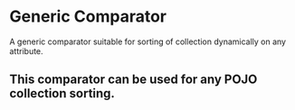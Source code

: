# Generic Comparator
A generic comparator suitable for sorting of collection dynamically on any attribute.

## This comparator can be used for any POJO collection sorting.
